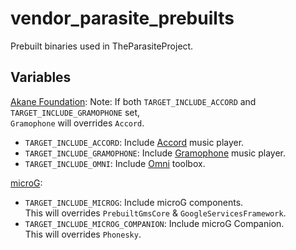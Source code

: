 # vendor_parasite_prebuilts

Prebuilt binaries used in TheParasiteProject.

## Variables

[Akane Foundation](https://github.com/AkaneFoundation):
Note: If both `TARGET_INCLUDE_ACCORD` and `TARGET_INCLUDE_GRAMOPHONE` set,<br>
`Gramophone` will overrides `Accord`.

* `TARGET_INCLUDE_ACCORD`: Include [Accord](https://github.com/AkaneFoundation/Accord) music player.
* `TARGET_INCLUDE_GRAMOPHONE`: Include [Gramophone](https://github.com/AkaneTan/Gramophone) music player.
* `TARGET_INCLUDE_OMNI`: Include [Omni](https://github.com/AkaneFoundation/Omni) toolbox.

[microG](https://github.com/microg):
* `TARGET_INCLUDE_MICROG`: Include microG components.<br>
  This will overrides `PrebuiltGmsCore` & `GoogleServicesFramework`.
* `TARGET_INCLUDE_MICROG_COMPANION`: Include microG Companion.<br>
  This will overrides `Phonesky`.
